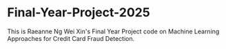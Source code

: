 # Final-Year-Project-2025
This is Raeanne Ng Wei Xin's Final Year Project code on Machine Learning Approaches for Credit Card Fraud Detection.
